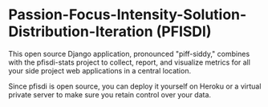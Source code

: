 Passion-Focus-Intensity-Solution-Distribution-Iteration (PFISDI)
================================================================

This open source Django application, pronounced "piff-siddy," combines
with the pfisdi-stats project to collect, report, and visualize metrics
for all your side project web applications in a central location.

Since pfisdi is open source, you can deploy it yourself on Heroku or
a virtual private server to make sure you retain control over your data.
